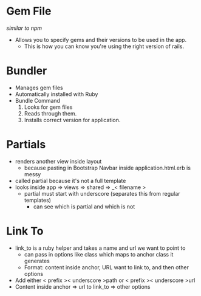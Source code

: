 # Gem File
_similar to npm_
-  Allows you to specify gems and their versions to be used in the app.
   - This is how you can know you're using the right version of rails.

# Bundler
-  Manages gem files
-  Automatically installed with Ruby
-  Bundle Command
   1. Looks for gem files
   2. Reads through them.
   3. Installs correct version for application.

# Partials
-  renders another view inside layout
   - because pasting in Bootstrap Navbar inside application.html.erb is messy
-  called partial because it's not a full template
-  looks inside app => views => shared => \_< filename >
   -  partial must start with underscore (separates this from regular templates)
      - can see which is partial and which is not

# Link To

-  link_to is a ruby helper and takes a name and url we want to point to
   -  can pass in options like class which maps to anchor class it generates
   - Format: content inside anchor, URL want to link to, and then other options
- Add either < prefix >< underscore >path or < prefix >< underscore >url
-  Content inside anchor => url to link_to => other options